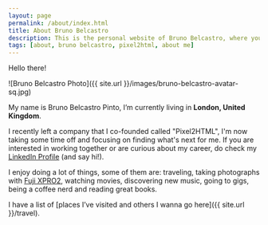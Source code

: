 ```yaml
---
layout: page
permalink: /about/index.html
title: About Bruno Belcastro
description: This is the personal website of Bruno Belcastro, where you can find posts, photos and ocassional ramblings and rants.
tags: [about, bruno belcastro, pixel2html, about me]
---
```


Hello there! 

![Bruno Belcastro Photo]({{ site.url }}/images/bruno-belcastro-avatar-sq.jpg)

My name is Bruno Belcastro Pinto, I’m currently living in **London, United Kingdom**.

I recently left a company that I co-founded called "Pixel2HTML", I'm now taking some time off and focusing on finding what's next for me. If you are interested in working together or are curious about my career, do check my [LinkedIn Profile](https://www.linkedin.com/in/brunobelcastro/) (and say hi!).

I enjoy doing a lot of things, some of them are: traveling, taking photographs with [Fuji XPRO2](https://amzn.to/2KLuuBK), watching movies, discovering new music, going to gigs, being a coffee nerd and reading great books. 

I have a list of [places I’ve visited and others I wanna go here]({{ site.url }}/travel).